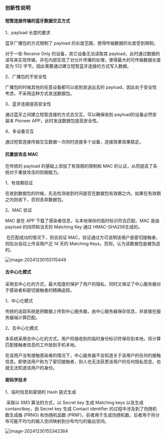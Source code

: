 ### 创新性说明

#### 短暂连接传输的蓝牙数据交互方式

1、payload 长度的要求

蓝牙广播包的方式限制了 payload 的长度范围，使得传输数据的长度受到限制。

对于一些 Receive Only 的设备，其它设备无法读取其 payload，此时通过数据的读写来实现传输，并在内部实现了对分片传播的处理，使得最大的可传输数据长度变为 512 字节。因此需要通过建立短暂蓝牙连接的方式写入数据。

2、广播包的不安全性

广播包的时候其他的任意设备都可以收到发送出去的 payload，因此处于安全性考虑，不采用这种方式发送数据包。

3、蓝牙连接提高安全性

通过蓝牙之间建立短暂连接的方式去交互，可以确保收到 payload的设备必然安装本 Pioneer APP，此时发送数据包提高安全性。

4、多设备交互

通过短暂连接传输交互数据一次同时连接多个设备，连接效果效果稳定。

#### 抗重放攻击 MAC

在传统的 payload 的基础上添加了有效期的限制和 MAC 的认证，从而提高了系统对于重放攻击的防御能力。

1、有效期验证

在收到数据包的时候，先去检测收到时间是否在数据包有效期之内，如果在有效期之内则收下，否则丢弃数据包。

2、MAC 验证

MAC 是在 APP 下载了感染者信息，与本地保存的临时标识符去匹配。MAC 是由 payload 的四项和当天的 Matching Key 通过 HMAC-SHA256生成的。

​	在匹配成功的情况下，则去验证 MAC，验证通过方可说明该用户是密切接触者，则后台自动上传该用户近 14 天的 Matching Keys。否则，认为该数据包是被伪造的。

![image-20241230155115449](https://cdn.jsdelivr.net/gh/lunan0320/Pioneer@main/images/202412301551501.png)

#### 去中心化模式

​	采用去中心化的方式，最大程度的保护了用户的隐私，同时又保证了中心服务器对于感染者和密切接触者的精确追踪。

1、中心化模式

传统的追踪系统是把数据上传到中心服务器，由中心服务器保存信息，并直接在服务器端计算匹配。

2、去中心化模式

本系统采用去中心化的方式，用户将接收到的临时身份标识符保存到本地，将计算匹配接触者信息的工作放到手机本地。

​	在该用户没有接触感染者的情况下，中心服务器不会知道关于该用户的任何的接触信息。即使该用户称为了密切接触者，别人也无法获悉该用户的任何隐私信息，也就无法知道该用户的身份。

#### 密码学技术

1、临时信息和密钥的 Hash 链式生成

​	采取以 SM3 算法的方式，以 Secret key 生成 Matching keys 以及生成 contanctkey，由 Secret key 生成 Contact identifier 的过程中涉及到了伪随机数生成器 (PRNG) 和伪随机函数 (PRNF)，前者用于生成伪随机数，后者用于将分布可能不均匀的输入空间映射到分布均匀的输出空间。

![image-20241230155342364](https://cdn.jsdelivr.net/gh/lunan0320/Pioneer@main/images/202412301553445.png)